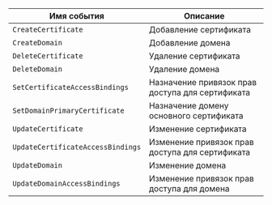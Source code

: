 Имя события | Описание
--- | ---
`CreateCertificate` | Добавление сертификата
`CreateDomain` | Добавление домена
`DeleteCertificate` | Удаление сертификата
`DeleteDomain` | Удаление домена
`SetCertificateAccessBindings` | Назначение привязок прав доступа для сертификата
`SetDomainPrimaryCertificate` | Назначение домену основного сертификата
`UpdateCertificate` | Изменение сертификата
`UpdateCertificateAccessBindings` | Изменение привязок прав доступа для сертификата
`UpdateDomain` | Изменение домена
`UpdateDomainAccessBindings` | Изменение привязок прав доступа для домена
